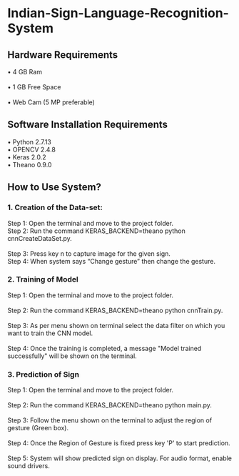 # Indian-Sign-Language-Recognition-System
## Hardware Requirements
• 4 GB Ram<br/>  
• 1 GB Free Space<br/>  
• Web Cam (5 MP preferable)<br/>
## Software Installation Requirements
• Python 2.7.13<br/> 
• OPENCV 2.4.8<br/> 
• Keras 2.0.2<br/>
• Theano 0.9.0<br/>
## How to Use System?
### 1. Creation of the Data-set:
Step 1: Open the terminal and move to the project folder.<br/> 
Step 2: Run the command KERAS_BACKEND=theano python cnnCreateDataSet.py.<br/>  
Step 3: Press key n to capture image for the given sign.<br/>
Step 4: When system says “Change gesture” then change the gesture.<br/>
### 2. Training of Model
Step 1: Open the terminal and move to the project folder.<br/>   
Step 2: Run the command KERAS_BACKEND=theano python cnnTrain.py.<br/>    
Step 3: As per menu shown on terminal select the data filter on which you want to train the CNN model.<br/>    
Step 4: Once the training is completed, a message "Model trained successfully"  will be shown on the terminal.<br/>   
### 3. Prediction of Sign
Step 1: Open the terminal and move to the project folder.<br/>    
Step 2: Run the command KERAS_BACKEND=theano python main.py.<br/>   
Step 3: Follow the menu shown on the terminal to adjust the region of gesture (Green box).<br/>   
Step 4: Once the Region of Gesture is fixed press key 'P' to start prediction.<br/>    
Step 5: System will show predicted sign on display. For audio format, enable sound drivers.<br/>    
 



